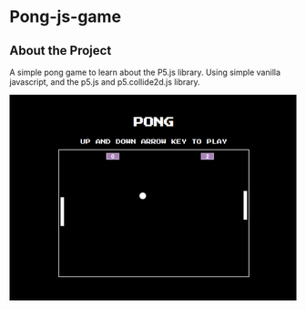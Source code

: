 # Pong-js-game
## About the Project
A simple pong game to learn about the P5.js library.
Using simple vanilla javascript, and the p5.js and p5.collide2d.js library.

![Game Screen shot](/assets/imgs/image.png)